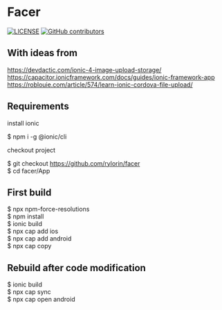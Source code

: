 # Facer

[![LICENSE](https://img.shields.io/github/license/rylorin/Facer)](LICENSE)
[![GitHub contributors](https://img.shields.io/github/contributors/rylorin/Facer)](https://github.com/rylorin/Facer/graphs/contributors)

## With ideas from

https://devdactic.com/ionic-4-image-upload-storage/  
https://capacitor.ionicframework.com/docs/guides/ionic-framework-app  
https://roblouie.com/article/574/learn-ionic-cordova-file-upload/

## Requirements

install ionic

  $ npm i -g @ionic/cli  
  
checkout project

  $ git checkout https://github.com/rylorin/facer  
  $ cd facer/App  

## First build

  $ npx npm-force-resolutions  
  $ npm install  
  $ ionic build  
  $ npx cap add ios  
  $ npx cap add android  
  $ npx cap copy  

## Rebuild after code modification

  $ ionic build  
  $ npx cap sync  
  $ npx cap open android  
